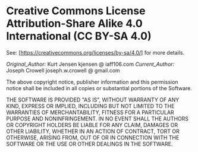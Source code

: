 # Creative Commons License Attribution-Share Alike 4.0 International (CC BY-SA 4.0) 

See: [https://creativecommons.org/licenses/by-sa/4.0/] for more details.

_Original_Author:_
    Kurt Jensen
    kjensen @ iaff106.com
_Current_Author:_
    Joseph Crowell
    joseph.w.crowell @ gmail.com

The above copyright notice, publisher information and this permission notice shall be included in all
copies or substantial portions of the Software.

THE SOFTWARE IS PROVIDED "AS IS", WITHOUT WARRANTY OF ANY KIND, EXPRESS OR
IMPLIED, INCLUDING BUT NOT LIMITED TO THE WARRANTIES OF MERCHANTABILITY,
FITNESS FOR A PARTICULAR PURPOSE AND NONINFRINGEMENT. IN NO EVENT SHALL THE
AUTHORS OR COPYRIGHT HOLDERS BE LIABLE FOR ANY CLAIM, DAMAGES OR OTHER
LIABILITY, WHETHER IN AN ACTION OF CONTRACT, TORT OR OTHERWISE, ARISING FROM,
OUT OF OR IN CONNECTION WITH THE SOFTWARE OR THE USE OR OTHER DEALINGS IN THE
SOFTWARE.